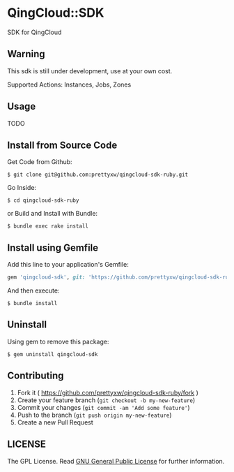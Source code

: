 # QingCloud::SDK

SDK for QingCloud

## Warning

This sdk is still under development, use at your own cost.

Supported Actions: Instances, Jobs, Zones

## Usage

TODO

## Install from Source Code

Get Code from Github:

	$ git clone git@github.com:prettyxw/qingcloud-sdk-ruby.git

Go Inside:

    $ cd qingcloud-sdk-ruby

or Build and Install with Bundle:

    $ bundle exec rake install

## Install using Gemfile

Add this line to your application's Gemfile:

```ruby
gem 'qingcloud-sdk', git: 'https://github.com/prettyxw/qingcloud-sdk-ruby'
```

And then execute:

    $ bundle install

## Uninstall

Using gem to remove this package:

    $ gem uninstall qingcloud-sdk

## Contributing

1. Fork it ( https://github.com/prettyxw/qingcloud-sdk-ruby/fork )
2. Create your feature branch (`git checkout -b my-new-feature`)
3. Commit your changes (`git commit -am 'Add some feature'`)
4. Push to the branch (`git push origin my-new-feature`)
5. Create a new Pull Request

LICENSE
-------
The GPL License. Read [GNU General Public License](http://www.gnu.org/licenses/gpl.html) for further information.